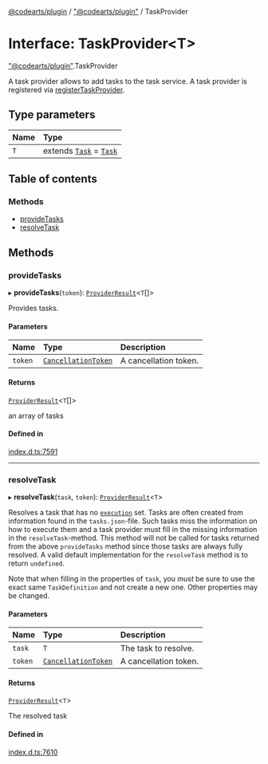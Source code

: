 [@codearts/plugin](../README.md) / ["@codearts/plugin"](../modules/_codearts_plugin_.md) / TaskProvider

# Interface: TaskProvider<T\>

["@codearts/plugin"](../modules/_codearts_plugin_.md).TaskProvider

A task provider allows to add tasks to the task service.
A task provider is registered via [registerTaskProvider](../modules/codearts_plugin_.tasks.md#registertaskprovider).

## Type parameters

| Name | Type |
| :------ | :------ |
| `T` | extends [`Task`](../classes/codearts_plugin_.Task.md) = [`Task`](../classes/codearts_plugin_.Task.md) |

## Table of contents

### Methods

- [provideTasks](codearts_plugin_.TaskProvider.md#providetasks)
- [resolveTask](codearts_plugin_.TaskProvider.md#resolvetask)

## Methods

### provideTasks

▸ **provideTasks**(`token`): [`ProviderResult`](../modules/_codearts_plugin_.md#providerresult)<`T`[]\>

Provides tasks.

#### Parameters

| Name | Type | Description |
| :------ | :------ | :------ |
| `token` | [`CancellationToken`](codearts_plugin_.CancellationToken.md) | A cancellation token. |

#### Returns

[`ProviderResult`](../modules/_codearts_plugin_.md#providerresult)<`T`[]\>

an array of tasks

#### Defined in

[index.d.ts:7591](https://github.com/huaweicloud/cloudide-plugin-api/blob/5055bbd/index.d.ts#L7591)

___

### resolveTask

▸ **resolveTask**(`task`, `token`): [`ProviderResult`](../modules/_codearts_plugin_.md#providerresult)<`T`\>

Resolves a task that has no [`execution`](../classes/codearts_plugin_.Task.md#execution) set. Tasks are
often created from information found in the `tasks.json`-file. Such tasks miss
the information on how to execute them and a task provider must fill in
the missing information in the `resolveTask`-method. This method will not be
called for tasks returned from the above `provideTasks` method since those
tasks are always fully resolved. A valid default implementation for the
`resolveTask` method is to return `undefined`.

Note that when filling in the properties of `task`, you _must_ be sure to
use the exact same `TaskDefinition` and not create a new one. Other properties
may be changed.

#### Parameters

| Name | Type | Description |
| :------ | :------ | :------ |
| `task` | `T` | The task to resolve. |
| `token` | [`CancellationToken`](codearts_plugin_.CancellationToken.md) | A cancellation token. |

#### Returns

[`ProviderResult`](../modules/_codearts_plugin_.md#providerresult)<`T`\>

The resolved task

#### Defined in

[index.d.ts:7610](https://github.com/huaweicloud/cloudide-plugin-api/blob/5055bbd/index.d.ts#L7610)
